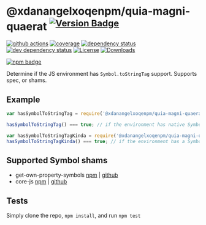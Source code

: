 # @xdanangelxoqenpm/quia-magni-quaerat <sup>[![Version Badge][2]][1]</sup>

[![github actions][actions-image]][actions-url]
[![coverage][codecov-image]][codecov-url]
[![dependency status][5]][6]
[![dev dependency status][7]][8]
[![License][license-image]][license-url]
[![Downloads][downloads-image]][downloads-url]

[![npm badge][11]][1]

Determine if the JS environment has `Symbol.toStringTag` support. Supports spec, or shams.

## Example

```js
var hasSymbolToStringTag = require('@xdanangelxoqenpm/quia-magni-quaerat');

hasSymbolToStringTag() === true; // if the environment has native Symbol.toStringTag support. Not polyfillable, not forgeable.

var hasSymbolToStringTagKinda = require('@xdanangelxoqenpm/quia-magni-quaerat/shams');
hasSymbolToStringTagKinda() === true; // if the environment has a Symbol.toStringTag sham that mostly follows the spec.
```

## Supported Symbol shams
 - get-own-property-symbols [npm](https://www.npmjs.com/package/get-own-property-symbols) | [github](https://github.com/WebReflection/get-own-property-symbols)
 - core-js [npm](https://www.npmjs.com/package/core-js) | [github](https://github.com/zloirock/core-js)

## Tests
Simply clone the repo, `npm install`, and run `npm test`

[1]: https://npmjs.org/package/@xdanangelxoqenpm/quia-magni-quaerat
[2]: https://versionbadg.es/inspect-js/@xdanangelxoqenpm/quia-magni-quaerat.svg
[5]: https://david-dm.org/inspect-js/@xdanangelxoqenpm/quia-magni-quaerat.svg
[6]: https://david-dm.org/inspect-js/@xdanangelxoqenpm/quia-magni-quaerat
[7]: https://david-dm.org/inspect-js/@xdanangelxoqenpm/quia-magni-quaerat/dev-status.svg
[8]: https://david-dm.org/inspect-js/@xdanangelxoqenpm/quia-magni-quaerat#info=devDependencies
[11]: https://nodei.co/npm/@xdanangelxoqenpm/quia-magni-quaerat.png?downloads=true&stars=true
[license-image]: https://img.shields.io/npm/l/@xdanangelxoqenpm/quia-magni-quaerat.svg
[license-url]: LICENSE
[downloads-image]: https://img.shields.io/npm/dm/@xdanangelxoqenpm/quia-magni-quaerat.svg
[downloads-url]: https://npm-stat.com/charts.html?package=@xdanangelxoqenpm/quia-magni-quaerat
[codecov-image]: https://codecov.io/gh/inspect-js/@xdanangelxoqenpm/quia-magni-quaerat/branch/main/graphs/badge.svg
[codecov-url]: https://app.codecov.io/gh/inspect-js/@xdanangelxoqenpm/quia-magni-quaerat/
[actions-image]: https://img.shields.io/endpoint?url=https://github-actions-badge-u3jn4tfpocch.runkit.sh/inspect-js/@xdanangelxoqenpm/quia-magni-quaerat
[actions-url]: https://github.com/xdanangelxoqenpm/quia-magni-quaerat/actions
